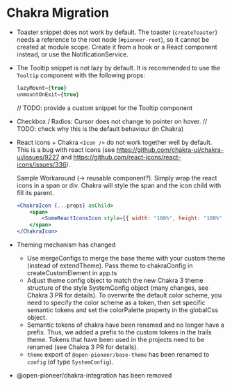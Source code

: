 # Chakra Migration

- Toaster snippet does not work by default.
  The toaster (`createToaster`) needs a reference to the root node (`#pioneer-root`),
  so it cannot be created at module scope.
  Create it from a hook or a React component instead, or use the NotificationService.
- The Tooltip snippet is not lazy by default.
  It is recommended to use the `Tooltip` component with the following props:
    ```jsx
    lazyMount={true}
    unmountOnExit={true}
    ```
    // TODO: provide a custom snippet for the Tooltip component
- Checkbox / Radios: Cursor does not change to pointer on hover.
  // TODO: check why this is the default behaviour (in Chakra)

- React icons + Chakra `<Icon />` do not work together well by default.
  This is a bug with react icons (see https://github.com/chakra-ui/chakra-ui/issues/9227 and https://github.com/react-icons/react-icons/issues/336).

    Sample Workaround (-> reusable component?). Simply wrap the react icons in a span or div.
    Chakra will style the span and the icon child with fill its parent.

    ```jsx
    <ChakraIcon {...props} asChild>
        <span>
            <SomeReactIconsIcon style={{ width: "100%", height: "100%" }} />
        </span>
    </ChakraIcon>
    ```

- Theming mechanism has changed
    - Use mergeConfigs to merge the base theme with your custom theme (instead of extendTheme). Pass theme to chakraConfig in createCustomElement in app.ts
    - Adjust theme config object to match the new Chakra 3 theme structure of the style SystemConfig object (many changes, see Chakra 3 PR for details). To overwrite the default color scheme, you need to specify the color scheme as a token, then set specific semantic tokens and set the colorPalette property in the globalCss object.
    - Semantic tokens of chakra have been renamed and no longer have a prefix. Thus, we added a prefix to the custom tokens in the trails theme. Tokens that have been used in the projects need to be renamed (see Chakra 3 PR for details).
    - `theme` export of `@open-pioneer/base-theme` has been renamed to `config` (of type `SystemConfig`).
- @open-pioneer/chakra-integration has been removed
